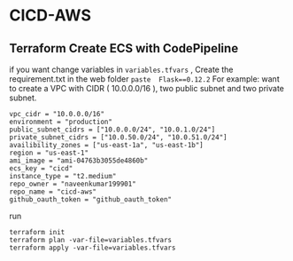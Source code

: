 # CICD-AWS
## Terraform Create ECS with CodePipeline

if you want change variables in `variables.tfvars` ,
Create the requirement.txt in the web folder
```paste  Flask==0.12.2```
For example: want to create a VPC with CIDR ( 10.0.0.0/16 ), two public subnet and two private subnet.

```
vpc_cidr = "10.0.0.0/16"
environment = "production"
public_subnet_cidrs = ["10.0.0.0/24", "10.0.1.0/24"]
private_subnet_cidrs = ["10.0.50.0/24", "10.0.51.0/24"]
availibility_zones = ["us-east-1a", "us-east-1b"]
region = "us-east-1"
ami_image = "ami-04763b3055de4860b"
ecs_key = "cicd"
instance_type = "t2.medium"
repo_owner = "naveenkumar199901"
repo_name = "cicd-aws"
github_oauth_token = "github_oauth_token"

```

run

```
terraform init
terraform plan -var-file=variables.tfvars
terraform apply -var-file=variables.tfvars

